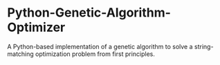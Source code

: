 # Python-Genetic-Algorithm-Optimizer
A Python-based implementation of a genetic algorithm to solve a string-matching optimization problem from first principles.
